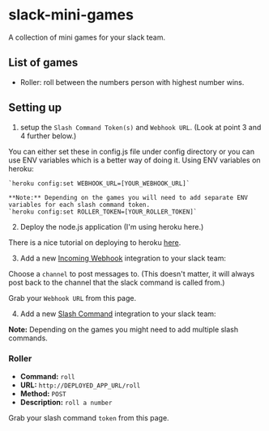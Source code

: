 # slack-mini-games
A collection of mini games for your slack team.
## List of games
  - Roller: roll between the numbers person with highest number wins.

## Setting up
1. setup the `Slash Command Token(s)` and `Webhook URL`. (Look at point 3 and 4 further below.)  

  You can either set these in config.js file under config directory or you can use ENV variables which is a better way of doing it. Using ENV variables on heroku:  

    `heroku config:set WEBHOOK_URL=[YOUR_WEBHOOK_URL]`  
    
    **Note:** Depending on the games you will need to add separate ENV variables for each slash command token.  
    `heroku config:set ROLLER_TOKEN=[YOUR_ROLLER_TOKEN]`

2. Deploy the node.js application (I'm using heroku here.)  

  There is a nice tutorial on deploying to heroku [here](https://devcenter.heroku.com/articles/deploying-nodejs).

3. Add a new [Incoming Webhook](https://slack.com/services/new/incoming-webhook) integration to your slack team:  

  Choose a `channel` to post messages to. (This doesn't matter, it will always post back to the channel that the slack command is called from.)  
  
  Grab your `Webhook URL` from this page.
  
4. Add a new [Slash Command](https://slack.com/services/new/slash-commands) integration to your slack team:  

  **Note:** Depending on the games you might need to add multiple slash commands.  
  
  ### Roller
  - **Command:** `roll`  
  - **URL:**  `http://DEPLOYED_APP_URL/roll`
  - **Method:** `POST`  
  - **Description:** `roll a number`  
  
  Grab your slash command `token` from this page.
